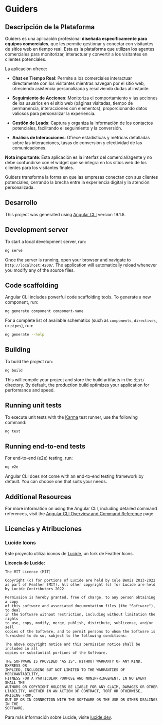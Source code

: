 # Guiders

## Descripción de la Plataforma

Guiders es una aplicación profesional **diseñada específicamente para equipos comerciales**, que les permite gestionar y conectar con visitantes de sitios web en tiempo real. Esta es la plataforma que utilizan los agentes comerciales para monitorizar, interactuar y convertir a los visitantes en clientes potenciales.

La aplicación ofrece:

- **Chat en Tiempo Real**: Permite a los comerciales interactuar directamente con los visitantes mientras navegan por el sitio web, ofreciendo asistencia personalizada y resolviendo dudas al instante.

- **Seguimiento de Acciones**: Monitoriza el comportamiento y las acciones de los usuarios en el sitio web (páginas visitadas, tiempo de permanencia, interacciones con elementos), proporcionando datos valiosos para personalizar la experiencia.

- **Gestión de Leads**: Captura y organiza la información de los contactos potenciales, facilitando el seguimiento y la conversión.

- **Análisis de Interacciones**: Ofrece estadísticas y métricas detalladas sobre las interacciones, tasas de conversión y efectividad de las comunicaciones.

**Nota importante**: Esta aplicación es la interfaz del comercial/agente y no debe confundirse con el widget que se integra en los sitios web de los clientes para los visitantes finales.

Guiders transforma la forma en que las empresas conectan con sus clientes potenciales, cerrando la brecha entre la experiencia digital y la atención personalizada.

## Desarrollo

This project was generated using [Angular CLI](https://github.com/angular/angular-cli) version 19.1.8.

## Development server

To start a local development server, run:

```bash
ng serve
```

Once the server is running, open your browser and navigate to `http://localhost:4200/`. The application will automatically reload whenever you modify any of the source files.

## Code scaffolding

Angular CLI includes powerful code scaffolding tools. To generate a new component, run:

```bash
ng generate component component-name
```

For a complete list of available schematics (such as `components`, `directives`, or `pipes`), run:

```bash
ng generate --help
```

## Building

To build the project run:

```bash
ng build
```

This will compile your project and store the build artifacts in the `dist/` directory. By default, the production build optimizes your application for performance and speed.

## Running unit tests

To execute unit tests with the [Karma](https://karma-runner.github.io) test runner, use the following command:

```bash
ng test
```

## Running end-to-end tests

For end-to-end (e2e) testing, run:

```bash
ng e2e
```

Angular CLI does not come with an end-to-end testing framework by default. You can choose one that suits your needs.

## Additional Resources

For more information on using the Angular CLI, including detailed command references, visit the [Angular CLI Overview and Command Reference](https://angular.dev/tools/cli) page.

## Licencias y Atribuciones

### Lucide Icons

Este proyecto utiliza iconos de [Lucide](https://lucide.dev/), un fork de Feather Icons.

**Licencia de Lucide:**
```
The MIT License (MIT)

Copyright (c) for portions of Lucide are held by Cole Bemis 2013-2022 as part of Feather (MIT). All other copyright (c) for Lucide are held by Lucide Contributors 2022.

Permission is hereby granted, free of charge, to any person obtaining a copy
of this software and associated documentation files (the "Software"), to deal
in the Software without restriction, including without limitation the rights
to use, copy, modify, merge, publish, distribute, sublicense, and/or sell
copies of the Software, and to permit persons to whom the Software is
furnished to do so, subject to the following conditions:

The above copyright notice and this permission notice shall be included in all
copies or substantial portions of the Software.

THE SOFTWARE IS PROVIDED "AS IS", WITHOUT WARRANTY OF ANY KIND, EXPRESS OR
IMPLIED, INCLUDING BUT NOT LIMITED TO THE WARRANTIES OF MERCHANTABILITY,
FITNESS FOR A PARTICULAR PURPOSE AND NONINFRINGEMENT. IN NO EVENT SHALL THE
AUTHORS OR COPYRIGHT HOLDERS BE LIABLE FOR ANY CLAIM, DAMAGES OR OTHER
LIABILITY, WHETHER IN AN ACTION OF CONTRACT, TORT OR OTHERWISE, ARISING FROM,
OUT OF OR IN CONNECTION WITH THE SOFTWARE OR THE USE OR OTHER DEALINGS IN THE
SOFTWARE.
```

Para más información sobre Lucide, visite [lucide.dev](https://lucide.dev/).
